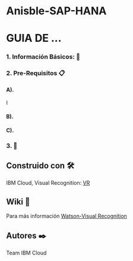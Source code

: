 # Anisble-SAP-HANA
# GUIA DE ...



### 1. Información Básicos: 📌



### 2. Pre-Requisitos 📋


#### A).

I
#### B).



#### C).





### 3. 🚀

##  Construido con 🛠️
IBM Cloud, Visual Recognition: [VR](https://cloud.ibm.com/catalog/services/visual-recognition)



## Wiki 📖
Para más información [Watson-Visual Recognition](https://www.ibm.com/co-es/cloud/watson-visual-recognition)


## Autores ✒️
Team IBM Cloud



